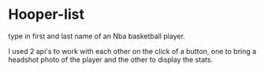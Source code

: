 # Hooper-list

type in first and last name of an Nba basketball player.

I used 2 api's to work with each other on the click of a button, one to bring a headshot photo of the player and the other to display the stats.
 